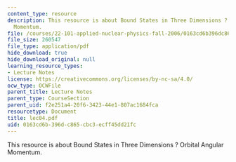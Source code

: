 ```yaml
---
content_type: resource
description: This resource is about Bound States in Three Dimensions ? Orbital Angular
  Momentum.
file: /courses/22-101-applied-nuclear-physics-fall-2006/0163cd6b396dc865cbc3ecff45dd21fc_lec04.pdf
file_size: 260547
file_type: application/pdf
hide_download: true
hide_download_original: null
learning_resource_types:
- Lecture Notes
license: https://creativecommons.org/licenses/by-nc-sa/4.0/
ocw_type: OCWFile
parent_title: Lecture Notes
parent_type: CourseSection
parent_uid: f2e251a4-20f6-3423-44e1-807ac1684fca
resourcetype: Document
title: lec04.pdf
uid: 0163cd6b-396d-c865-cbc3-ecff45dd21fc
---
```

This resource is about Bound States in Three Dimensions ? Orbital Angular Momentum.